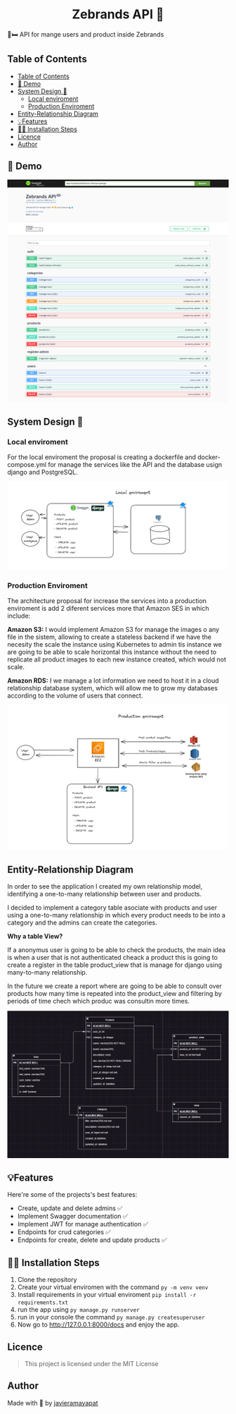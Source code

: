 <h1 align="center" id="title">  Zebrands API 🚀</h1>

🧳🛏️ API for mange users and product inside Zebrands

## Table of Contents
- [Table of Contents](#table-of-contents)
- [🚀 Demo](#-demo)
- [System Design 🔬](#system-design-)
  - [Local enviroment](#local-enviroment)
  - [Production Enviroment](#production-enviroment)
- [Entity-Relationship Diagram](#entity-relationship-diagram)
- [💡Features](#features)
- [🧑‍💻 Installation Steps](#-installation-steps)
- [Licence](#licence)
- [Author](#author)



## 🚀 Demo
![Demo](docs/zebrands-swagger.png)

## System Design 🔬
### Local enviroment

For the local enviroment the proposal is creating a dockerfile and docker-compose.yml for manage the services like the API and the database usign django and PostgreSQL.

![zebrand-api-design](docs/local-enviroment.png)


### Production Enviroment
The architecture proposal for increase the services into a production enviroment is add 2 diferent services more that Amazon SES in which include:

**Amazon S3:** I would implement Amazon S3 for manage the images o any file in the sistem, allowing to create a stateless backend if we have the necesity the scale the instance using Kubernetes to admin tis instance we are going to be able to scale horizontal this instance without the need to replicate all product images to each new instance created, which would not scale.

**Amazon RDS:** I we manage a lot information we need to host it in a cloud relationship database system, which will allow me to grow my databases according to the volume of users that connect.



![zebrand-api-design](docs/production-enviroment.png)


## Entity-Relationship Diagram

In order to see the application I created my own relationship model, identifying a one-to-many relationship between user and products.

I decided to implement a category table asociate with products and user using a one-to-many relationship in which every product needs to be into a category and the admins can create the categories.



**Why a table View?**

If a anonymus user is going to be able to check the products, the main idea is when a user that is not authenticated cheack a product this is going to create a register in the table product_view that is manage for django using many-to-many relationship.

In the future we create a report where are going to be able to consult over products how many time is repeated into the product_view and filtering by periods of time chech which produc was consultin more times.

![Er-Diagram](docs/er-diagram.png)




## 💡Features
Here're some of the projects's best features:
- Create, update and delete admins ✅
- Implement Swagger documentation ✅
- Implement JWT for manage authentication ✅
- Endpoints for crud categories ✅
- Endpoints for create, delete and update products ✅


## 🧑‍💻 Installation Steps
1. Clone the repository
2. Create your virtual enviromen with the command `py -m venv venv`
3. Install requirements in your virtual enviroment `pip install -r requirements.txt`
4. run the app using `py manage.py runserver`
5. run in your console the command  `py manage.py createsuperuser`
7. Now go to http://127.0.0.1:8000/docs and enjoy the app.


## Licence
> This project is licensed under the MIT License

## Author
Made with 💙 by [javieramayapat](https://www.linkedin.com/in/javieramayapat/)